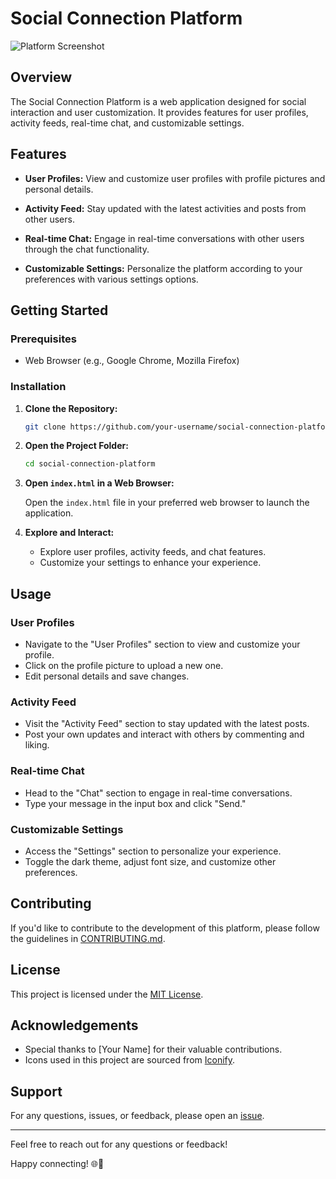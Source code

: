 # Social Connection Platform

![Platform Screenshot](screenshot.png)

## Overview

The Social Connection Platform is a web application designed for social interaction and user customization. It provides features for user profiles, activity feeds, real-time chat, and customizable settings.

## Features

- **User Profiles:** View and customize user profiles with profile pictures and personal details.

- **Activity Feed:** Stay updated with the latest activities and posts from other users.

- **Real-time Chat:** Engage in real-time conversations with other users through the chat functionality.

- **Customizable Settings:** Personalize the platform according to your preferences with various settings options.
## Getting Started

### Prerequisites

- Web Browser (e.g., Google Chrome, Mozilla Firefox)

### Installation

1. **Clone the Repository:**

    ```bash
    git clone https://github.com/your-username/social-connection-platform.git
    ```

2. **Open the Project Folder:**

    ```bash
    cd social-connection-platform
    ```

3. **Open `index.html` in a Web Browser:**

    Open the `index.html` file in your preferred web browser to launch the application.

4. **Explore and Interact:**

   - Explore user profiles, activity feeds, and chat features.
   - Customize your settings to enhance your experience.

## Usage

### User Profiles

- Navigate to the "User Profiles" section to view and customize your profile.
- Click on the profile picture to upload a new one.
- Edit personal details and save changes.

### Activity Feed

- Visit the "Activity Feed" section to stay updated with the latest posts.
- Post your own updates and interact with others by commenting and liking.

### Real-time Chat

- Head to the "Chat" section to engage in real-time conversations.
- Type your message in the input box and click "Send."

### Customizable Settings

- Access the "Settings" section to personalize your experience.
- Toggle the dark theme, adjust font size, and customize other preferences.

## Contributing

If you'd like to contribute to the development of this platform, please follow the guidelines in [CONTRIBUTING.md](CONTRIBUTING.md).

## License

This project is licensed under the [MIT License](LICENSE).

## Acknowledgements

- Special thanks to [Your Name] for their valuable contributions.
- Icons used in this project are sourced from [Iconify](https://iconify.design/).

## Support

For any questions, issues, or feedback, please open an [issue](https://github.com/your-username/social-connection-platform/issues).

---

Feel free to reach out for any questions or feedback!

Happy connecting! 🌐🚀
